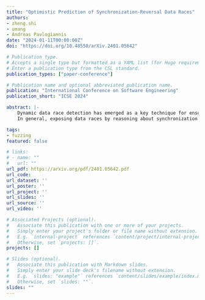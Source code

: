 ```yaml
---
title: "Optimistic Prediction of Synchronization-Reversal Data Races"
authors:
- zheng.shi
- umang
- Andreas Pavlogiannis
date: "2024-01-11T00:00:00Z"
doi: "https://doi.org/10.48550/arXiv.2401.05642"

# Publication type.
# Accepts a single type but formatted as a YAML list (for Hugo requirements).
# Enter a publication type from the CSL standard.
publication_types: ["paper-conference"]

# Publication name and optional abbreviated publication name.
publication: "International Conference on Software Engineering"
publication_short: "ICSE 2024"

abstract: |-
    Dynamic data race detection has emerged as a key technique for ensuring reliability of concurrent software in practice. However, dynamic approaches can often miss data races owing to nondeterminism in the thread scheduler. Predictive race detection techniques cater to this shortcoming by inferring alternate executions that may expose data races without re-executing the underlying program. More formally, the dynamic data race prediction problem asks, given a trace $\sigma$ of an execution of a concurrent program, can $\sigma$ be correctly reordered to expose a data race? Existing state-of-the art techniques for data race prediction either do not scale to executions arising from real world concurrent software, or only expose a limited class of data races, such as those that can be exposed without reversing the order of synchronization operations.
    In general, exposing data races by reasoning about synchronization reversals is an intractable problem. In this work, we identify a class of data races, called Optimistic Sync(hronization)-Reversal races that can be detected in a tractable manner and often include non-trivial data races that cannot be exposed by prior tractable techniques. We also propose a sound algorithm OSR for detecting all optimistic sync-reversal data races in overall quadratic time, and show that the algorithm is optimal by establishing a matching lower bound. Our experiments demonstrate the effectiveness of OSR on our extensive suite of benchmarks, OSR reports the largest number of data races, and scales well to large execution traces.

tags:
- fuzzing
featured: false

# links:
# - name: ""
#   url: ""
url_pdf: https://arxiv.org/pdf/2401.05642.pdf
url_code:
url_dataset: ''
url_poster: ''
url_project: ''
url_slides: ''
url_source: ''
url_video: ''

# Associated Projects (optional).
#   Associate this publication with one or more of your projects.
#   Simply enter your project's folder or file name without extension.
#   E.g. `internal-project` references `content/project/internal-project/index.md`.
#   Otherwise, set `projects: []`.
projects: []

# Slides (optional).
#   Associate this publication with Markdown slides.
#   Simply enter your slide deck's filename without extension.
#   E.g. `slides: "example"` references `content/slides/example/index.md`.
#   Otherwise, set `slides: ""`.
slides: ""
---
```

